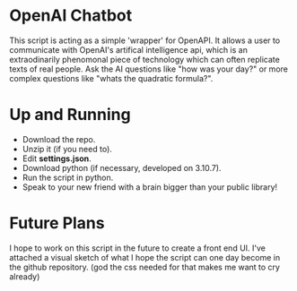 # OpenAI Chatbot
This script is acting as a simple 'wrapper' for OpenAPI. It allows a user to communicate with OpenAI's artifical intelligence api, which is an extraodinarily phenomonal piece of technology which can often replicate texts of real people. Ask the AI questions like "how was your day?" or more complex questions like "whats the quadratic formula?". 
# Up and Running
* Download the repo.
* Unzip it (if you need to).
* Edit **settings.json**.
* Download python (if necessary, developed on 3.10.7).
* Run the script in python.
* Speak to your new friend with a brain bigger than your public library!
# Future Plans
I hope to work on this script in the future to create a front end UI. I've attached a visual sketch of what I hope the script can one day become in the github repository. (god the css needed for that makes me want to cry already)
